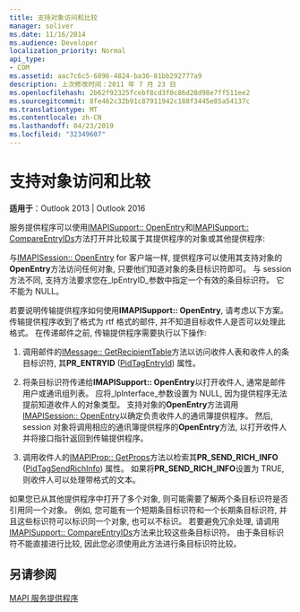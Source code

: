 ```yaml
---
title: 支持对象访问和比较
manager: soliver
ms.date: 11/16/2014
ms.audience: Developer
localization_priority: Normal
api_type:
- COM
ms.assetid: aac7c6c5-6896-4824-ba36-81bb292777a9
description: 上次修改时间：2011 年 7 月 23 日
ms.openlocfilehash: 2b62f92325fcebf8cd3f0c86d28d98e7ff511ee2
ms.sourcegitcommit: 8fe462c32b91c87911942c188f3445e85a54137c
ms.translationtype: MT
ms.contentlocale: zh-CN
ms.lasthandoff: 04/23/2019
ms.locfileid: "32349607"
---
```

# <a name="supporting-object-access-and-comparison"></a>支持对象访问和比较

  
  
**适用于**：Outlook 2013 | Outlook 2016 
  
服务提供程序可以使用[IMAPISupport:: OpenEntry](imapisupport-openentry.md)和[IMAPISupport:: CompareEntryIDs](imapisupport-compareentryids.md)方法打开并比较属于其提供程序的对象或其他提供程序: 
  
与[IMAPISession:: OpenEntry](imapisession-openentry.md) for 客户端一样, 提供程序可以使用其支持对象的**OpenEntry**方法访问任何对象, 只要他们知道对象的条目标识符即可。 与 session 方法不同, 支持方法要求您在_lpEntryID_参数中指定一个有效的条目标识符。 它不能为 NULL。 
  
若要说明传输提供程序如何使用**IMAPISupport:: OpenEntry**, 请考虑以下方案。 传输提供程序收到了格式为 rtf 格式的邮件, 并不知道目标收件人是否可以处理此格式。 在传递邮件之前, 传输提供程序需要执行以下操作:
  
1. 调用邮件的[IMessage:: GetRecipientTable](imessage-getrecipienttable.md)方法以访问收件人表和收件人的条目标识符, 其**PR_ENTRYID** ([PidTagEntryId](pidtagentryid-canonical-property.md)) 属性。
    
2. 将条目标识符传递给**IMAPISupport:: OpenEntry**以打开收件人, 通常是邮件用户或通讯组列表。 应将_lpInterface_参数设置为 NULL, 因为提供程序无法提前知道收件人的对象类型。 支持对象的**OpenEntry**方法调用[IMAPISession:: OpenEntry](imapisession-openentry.md)以确定负责收件人的通讯簿提供程序。 然后, session 对象将调用相应的通讯簿提供程序的**OpenEntry**方法, 以打开收件人并将接口指针返回到传输提供程序。 
    
3. 调用收件人的[IMAPIProp:: GetProps](imapiprop-getprops.md)方法以检索其**PR_SEND_RICH_INFO** ([PidTagSendRichInfo](pidtagsendrichinfo-canonical-property.md)) 属性。 如果将**PR_SEND_RICH_INFO**设置为 TRUE, 则收件人可以处理带格式的文本。 
    
如果您已从其他提供程序中打开了多个对象, 则可能需要了解两个条目标识符是否引用同一个对象。 例如, 您可能有一个短期条目标识符和一个长期条目标识符, 并且这些标识符可以标识同一个对象, 也可以不标识。 若要避免冗余处理, 请调用[IMAPISupport:: CompareEntryIDs](imapisupport-compareentryids.md)方法来比较这些条目标识符。 由于条目标识符不能直接进行比较, 因此您必须使用此方法进行条目标识符比较。 
  
## <a name="see-also"></a>另请参阅



[MAPI 服务提供程序](mapi-service-providers.md)

